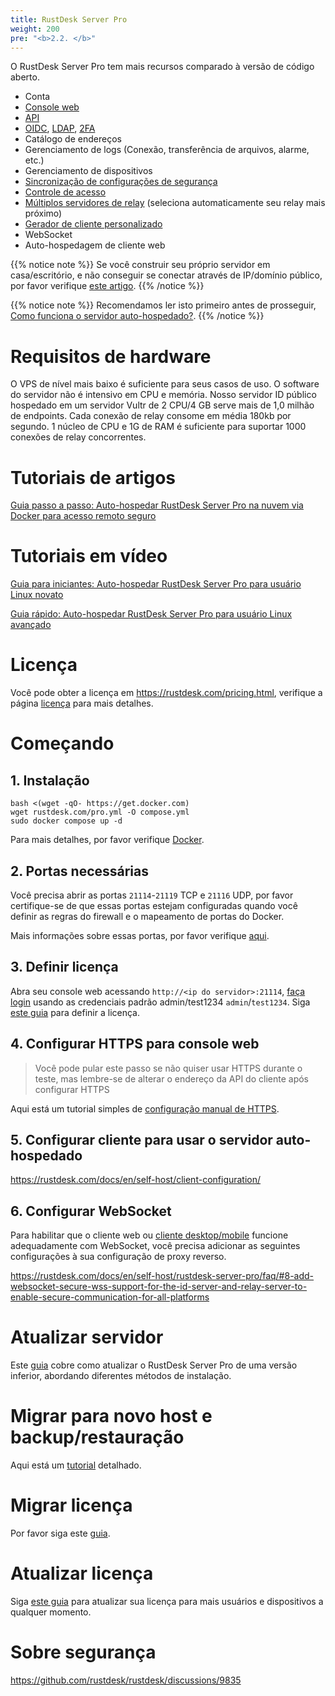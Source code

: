 ```yaml
---
title: RustDesk Server Pro
weight: 200
pre: "<b>2.2. </b>"
---
```


O RustDesk Server Pro tem mais recursos comparado à versão de código aberto.

- Conta
- [Console web](https://rustdesk.com/docs/en/self-host/rustdesk-server-pro/console/)
- [API](https://github.com/rustdesk/rustdesk/wiki/FAQ#api-of-rustdesk-server-pro)
- [OIDC](https://rustdesk.com/docs/en/self-host/rustdesk-server-pro/oidc/), [LDAP](https://rustdesk.com/docs/en/self-host/rustdesk-server-pro/ldap/), [2FA](https://rustdesk.com/docs/en/self-host/rustdesk-server-pro/2fa/)
- Catálogo de endereços
- Gerenciamento de logs (Conexão, transferência de arquivos, alarme, etc.)
- Gerenciamento de dispositivos
- [Sincronização de configurações de segurança](https://rustdesk.com/docs/en/self-host/rustdesk-server-pro/strategy/)
- [Controle de acesso](https://rustdesk.com/docs/en/self-host/rustdesk-server-pro/permissions/)
- [Múltiplos servidores de relay](https://rustdesk.com/docs/en/self-host/rustdesk-server-pro/relay/) (seleciona automaticamente seu relay mais próximo)
- [Gerador de cliente personalizado](https://rustdesk.com/docs/en/self-host/client-configuration/#1-custom-client-generator-pro-only)
- WebSocket
- Auto-hospedagem de cliente web

{{% notice note %}}
Se você construir seu próprio servidor em casa/escritório, e não conseguir se conectar através de IP/domínio público, por favor verifique [este artigo](https://rustdesk.com/docs/en/self-host/nat-loopback-issues/).
{{% /notice %}}

{{% notice note %}}
Recomendamos ler isto primeiro antes de prosseguir, [Como funciona o servidor auto-hospedado?](/docs/en/self-host/#how-does-self-hosted-server-work).
{{% /notice %}}

# Requisitos de hardware

O VPS de nível mais baixo é suficiente para seus casos de uso. O software do servidor não é intensivo em CPU e memória. Nosso servidor ID público hospedado em um servidor Vultr de 2 CPU/4 GB serve mais de 1,0 milhão de endpoints. Cada conexão de relay consome em média 180kb por segundo. 1 núcleo de CPU e 1G de RAM é suficiente para suportar 1000 conexões de relay concorrentes.

# Tutoriais de artigos
[Guia passo a passo: Auto-hospedar RustDesk Server Pro na nuvem via Docker para acesso remoto seguro](https://www.linkedin.com/pulse/step-by-step-guide-self-host-rustdesk-server-pro-cloud-montinaro-fwnmf/)

# Tutoriais em vídeo

[Guia para iniciantes: Auto-hospedar RustDesk Server Pro para usuário Linux novato](https://www.youtube.com/watch?v=MclmfYR3frk)

[Guia rápido: Auto-hospedar RustDesk Server Pro para usuário Linux avançado](https://youtu.be/gMKFEziajmo)


# Licença

Você pode obter a licença em https://rustdesk.com/pricing.html, verifique a página [licença](https://rustdesk.com/docs/en/self-host/rustdesk-server-pro/license/) para mais detalhes.

# Começando
## 1. Instalação

```
bash <(wget -qO- https://get.docker.com)
wget rustdesk.com/pro.yml -O compose.yml
sudo docker compose up -d
```

Para mais detalhes, por favor verifique [Docker](/docs/en/self-host/rustdesk-server-pro/installscript/docker/).

## 2. Portas necessárias

Você precisa abrir as portas `21114`-`21119` TCP e `21116` UDP, por favor certifique-se de que essas portas estejam configuradas quando você definir as regras do firewall e o mapeamento de portas do Docker.

Mais informações sobre essas portas, por favor verifique [aqui](/docs/en/self-host/rustdesk-server-oss/install/#ports).

## 3. Definir licença

Abra seu console web acessando `http://<ip do servidor>:21114`, [faça login](/docs/en/self-host/rustdesk-server-pro/console/#log-in) usando as credenciais padrão admin/test1234 `admin`/`test1234`. Siga [este guia](/docs/en/self-host/rustdesk-server-pro/license/#set-license) para definir a licença.

## 4. Configurar HTTPS para console web

> Você pode pular este passo se não quiser usar HTTPS durante o teste, mas lembre-se de alterar o endereço da API do cliente após configurar HTTPS

Aqui está um tutorial simples de [configuração manual de HTTPS](https://rustdesk.com/docs/en/self-host/rustdesk-server-pro/faq/#set-up-https-for-web-console-manually).

## 5. Configurar cliente para usar o servidor auto-hospedado

https://rustdesk.com/docs/en/self-host/client-configuration/

## 6. Configurar WebSocket

Para habilitar que o cliente web ou [cliente desktop/mobile](/docs/en/self-host/client-configuration/advanced-settings/#allow-websocket) funcione adequadamente com WebSocket, você precisa adicionar as seguintes configurações à sua configuração de proxy reverso.

https://rustdesk.com/docs/en/self-host/rustdesk-server-pro/faq/#8-add-websocket-secure-wss-support-for-the-id-server-and-relay-server-to-enable-secure-communication-for-all-platforms


# Atualizar servidor

Este [guia](https://rustdesk.com/docs/en/self-host/rustdesk-server-pro/faq/#there-is-a-new-version-of-rustdesk-server-pro-out-how-can-i-upgrade) cobre como atualizar o RustDesk Server Pro de uma versão inferior, abordando diferentes métodos de instalação.

# Migrar para novo host e backup/restauração

Aqui está um [tutorial](https://github.com/rustdesk/rustdesk-server-pro/discussions/184) detalhado.

# Migrar licença

Por favor siga este [guia](https://rustdesk.com/docs/en/self-host/rustdesk-server-pro/license/#invoices-license-retrieval-and-migration).

# Atualizar licença

Siga [este guia](/docs/en/self-host/rustdesk-server-pro/license/#renewupgrade-license) para atualizar sua licença para mais usuários e dispositivos a qualquer momento.

# Sobre segurança

https://github.com/rustdesk/rustdesk/discussions/9835